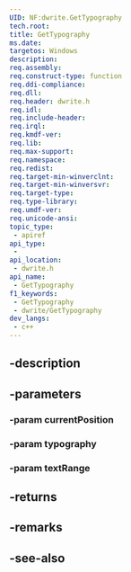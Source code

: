 ```yaml
---
UID: NF:dwrite.GetTypography
tech.root: 
title: GetTypography
ms.date: 
targetos: Windows
description: 
req.assembly: 
req.construct-type: function
req.ddi-compliance: 
req.dll: 
req.header: dwrite.h
req.idl: 
req.include-header: 
req.irql: 
req.kmdf-ver: 
req.lib: 
req.max-support: 
req.namespace: 
req.redist: 
req.target-min-winverclnt: 
req.target-min-winversvr: 
req.target-type: 
req.type-library: 
req.umdf-ver: 
req.unicode-ansi: 
topic_type:
 - apiref
api_type:
 - 
api_location:
 - dwrite.h
api_name:
 - GetTypography
f1_keywords:
 - GetTypography
 - dwrite/GetTypography
dev_langs:
 - c++
---
```


## -description

## -parameters

### -param currentPosition

### -param typography

### -param textRange

## -returns

## -remarks

## -see-also

